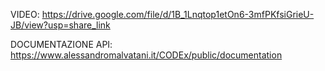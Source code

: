 VIDEO: https://drive.google.com/file/d/1B_1Lnqtop1etOn6-3mfPKfsiGrieU-JB/view?usp=share_link

DOCUMENTAZIONE API: https://www.alessandromalvatani.it/CODEx/public/documentation
